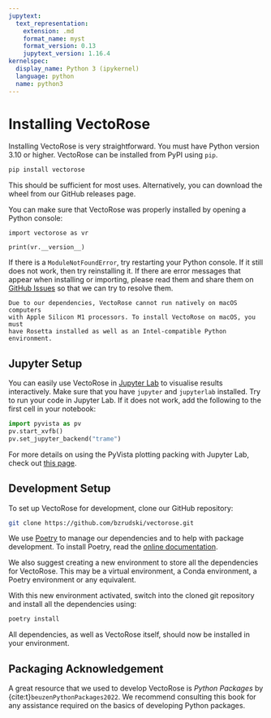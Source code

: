 ```yaml
---
jupytext:
  text_representation:
    extension: .md
    format_name: myst
    format_version: 0.13
    jupytext_version: 1.16.4
kernelspec:
  display_name: Python 3 (ipykernel)
  language: python
  name: python3
---
```

# Installing VectoRose

Installing VectoRose is very straightforward. You must have Python version
3.10 or higher. VectoRose can be installed from PyPI using `pip`.

```bash
pip install vectorose
```

This should be sufficient for most uses. Alternatively, you can download
the wheel from our GitHub releases page.

You can make sure that VectoRose was properly installed by opening a Python
console:

```{code-cell} ipython3
import vectorose as vr

print(vr.__version__)
```

If there is a `ModuleNotFoundError`, try restarting your Python console. If
it still does not work, then try reinstalling it. If there are error
messages that appear when installing or importing, please read them and
share them on [GitHub Issues](https://github.com/bzrudski/vectorose/issues)
so that we can try to resolve them.

```{attention}
Due to our dependencies, VectoRose cannot run natively on macOS computers
with Apple Silicon M1 processors. To install VectoRose on macOS, you must
have Rosetta installed as well as an Intel-compatible Python environment.
```

## Jupyter Setup

You can easily use VectoRose in [Jupyter Lab](https://jupyter.org/) to
visualise results interactively. Make sure that you have `jupyter` and
`jupyterlab` installed. Try to run your code in Jupyter Lab. If it does not
work, add the following to the first cell in your notebook:

```python
import pyvista as pv
pv.start_xvfb()
pv.set_jupyter_backend("trame")
```

For more details on using the PyVista plotting packing with Jupyter Lab,
check out [this page](https://docs.pyvista.org/user-guide/jupyter/).

## Development Setup

To set up VectoRose for development, clone our GitHub repository:

```bash
git clone https://github.com/bzrudski/vectorose.git
```

We use [Poetry](https://python-poetry.org/) to manage our dependencies and
to help with package development. To install Poetry, read the [online
documentation](https://python-poetry.org/docs/#installation).

We also suggest creating a new environment to store all the dependencies
for VectoRose. This may be a virtual environment, a Conda environment, a
Poetry environment or any equivalent.

With this new environment activated, switch into the cloned git repository
and install all the dependencies using:

```bash
poetry install
```

All dependencies, as well as VectoRose itself, should now be installed in
your environment.

## Packaging Acknowledgement

A great resource that we used to develop VectoRose is *Python Packages* by
{cite:t}`beuzenPythonPackages2022`. We recommend consulting this book for
any assistance required on the basics of developing Python packages.

